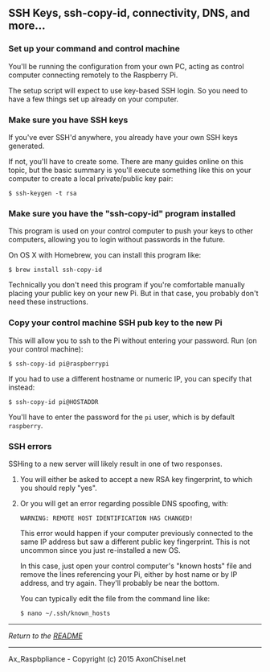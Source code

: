 
## SSH Keys, ssh-copy-id, connectivity, DNS, and more...


### Set up your command and control machine

You'll be running the configuration from your own PC, acting as control computer connecting remotely to the Raspberry Pi.

The setup script will expect to use key-based SSH login. So you need to have a few things set up already on your computer.



### Make sure you have SSH keys

If you've ever SSH'd anywhere, you already have your own SSH keys generated.

If not, you'll have to create some.  There are many guides online on this topic, but the basic summary is you'll execute something like this on your computer to create a local private/public key pair:

    $ ssh-keygen -t rsa


### Make sure you have the "ssh-copy-id" program installed

This program is used on your control computer to push your keys to other computers, allowing you to login without passwords in the future.

On OS X with Homebrew, you can install this program like:

    $ brew install ssh-copy-id

Technically you don't need this program if you're comfortable manually placing your public key on your new Pi.  But in that case, you probably don't need these instructions.



### Copy your control machine SSH pub key to the new Pi

This will allow you to ssh to the Pi without entering your password. Run (on your control machine):

    $ ssh-copy-id pi@raspberrypi

If you had to use a different hostname or numeric IP, you can specify that instead:

    $ ssh-copy-id pi@HOSTADDR

You'll have to enter the password for the `pi` user, which is by default `raspberry`.


### SSH errors

SSHing to a new server will likely result in one of two responses.

  1.  You will either be asked to accept a new RSA key fingerprint, to which you should reply "yes".

  2.  Or you will get an error regarding possible DNS spoofing, with:

          WARNING: REMOTE HOST IDENTIFICATION HAS CHANGED!
      
      This error would happen if your computer previously connected to the same IP address but saw a different public key fingerprint. This is not uncommon since you just re-installed a new OS.

      In this case, just open your control computer's "known hosts" file and remove the lines referencing your Pi, either by host name or by IP address, and try again. They'll probably be near the bottom.

      You can typically edit the file from the command line like:

          $ nano ~/.ssh/known_hosts



------------------------------------------------------------------------------

*Return to the [README](../README.md)*
    
------------------------------------------------------------------------------

Ax_Raspbpliance - Copyright (c) 2015 AxonChisel.net
